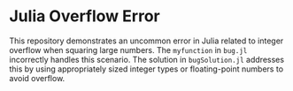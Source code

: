 # Julia Overflow Error
This repository demonstrates an uncommon error in Julia related to integer overflow when squaring large numbers.  The `myfunction` in `bug.jl` incorrectly handles this scenario. The solution in `bugSolution.jl` addresses this by using appropriately sized integer types or floating-point numbers to avoid overflow.